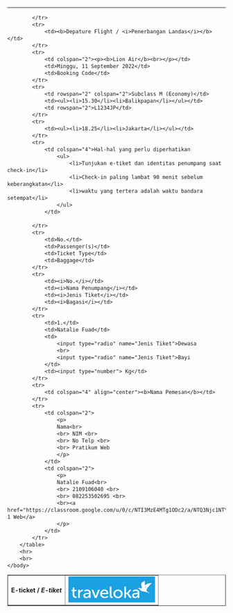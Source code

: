 <!DOCTYPE html>
<html lang="id">
    <head>
        <title>POSTTEST 1 : HTML</title>
    </head>
    <body>
        <br>
        <hr>
        <table border="1" align="center">
            <tr>
                <td align="center"><b>E-ticket / <i>E-tiket</i></b></td>
                <td rowspan="2" colspan="3" align="center"><img src="logo-traveloka.png" alt="logo traveloka" width="200" height="60"></td>
               
            </tr>
            <tr>
                <td><b>Depature Flight / <i>Penerbangan Landas</i></b></td>
            </tr>
            <tr>
                <td colspan="2"><p><b>Lion Air</b><br></p></td>
                <td>Minggu, 11 September 2022</td>
                <td>Booking Code</td>
            </tr>
            <tr>
                <td rowspan="2" colspan="2">Subclass M (Economy)</td>
                <td><ul><li>15.30</li><li>Balikpapan</li></ul></td>
                <td rowspan="2">L1234JP</td>
            </tr>
            <tr>
                <td><ul><li>18.25</li><li>Jakarta</li></ul></td>
            </tr>
            <tr>
                <td colspan="4">Hal-hal yang perlu diperhatikan
                    <ul>
                        <li>Tunjukan e-tiket dan identitas penumpang saat check-in</li>
                        <li>Check-in paling lambat 90 menit sebelum keberangkatan</li>
                        <li>waktu yang tertera adalah waktu bandara setempat</li>
                    </ul>
                </td>
                
            </tr>
            <tr>
                <td>No.</td>
                <td>Passenger(s)</td>
                <td>Ticket Type</td>
                <td>Baggage</td>
            </tr>
            <tr>
                <td><i>No.</i></td>
                <td><i>Nama Penumpang</i></td>
                <td><i>Jenis Tiket</i></td>
                <td><i>Bagasi</i></td>
            </tr>
            <tr>
                <td>1.</td>
                <td>Natalie Fuad</td>
                <td>
                    <input type="radio" name="Jenis Tiket">Dewasa
                    <br>
                    <input type="radio" name="Jenis Tiket">Bayi
                </td>
                <td><input type="number"> Kg</td>
            </tr>
            <tr>
                <td colspan="4" align="center"><b>Nama Pemesan</b></td>
            </tr>
            <tr>
                <td colspan="2">
                    <p>
                    Nama<br>
                    <br> NIM <br>
                    <br> No Telp <br>
                    <br> Pratikum Web
                    </p>
                </td>
                <td colspan="2">
                    <p>
                    Natalie Fuad<br>
                    <br> 2109106040 <br>
                    <br> 082253502695 <br>
                    <br><a href="https://classroom.google.com/u/0/c/NTI3MzE4MTg1ODc2/a/NTQ3Njc1NTYwNDI4/details">Posttest 1 Web</a>
                    </p>
                </td>
            </tr>
        </table>
        <hr>
        <br>
    </body>
</html>
